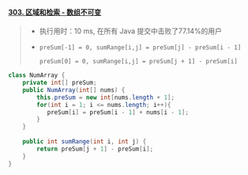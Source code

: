 #### [303. 区域和检索 - 数组不可变](https://leetcode-cn.com/problems/range-sum-query-immutable/)

> - 执行用时：10 ms, 在所有 Java 提交中击败了77.14%的用户
>
> - `preSum[-1] = 0, sumRange[i,j] = preSum[j] - preSum[i - 1]`
>
>   `preSum[0] = 0, sumRange[i,j] = preSum[j + 1] - preSum[i]`

```java
class NumArray {
    private int[] preSum;
    public NumArray(int[] nums) {
        this.preSum = new int[nums.length + 1];
        for(int i = 1; i <= nums.length; i++){
           preSum[i] = preSum[i - 1] + nums[i - 1];
        }
    }
    
    public int sumRange(int i, int j) {
        return preSum[j + 1] - preSum[i];
    }
}
```

